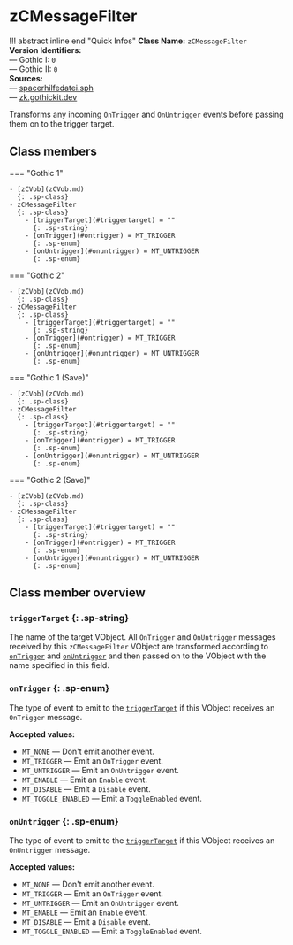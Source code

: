 # zCMessageFilter

!!! abstract inline end "Quick Infos"
    **Class Name:** `zCMessageFilter`<br/>
    **Version Identifiers:**<br />
    — Gothic I: `0`<br/>
    — Gothic II: `0`<br/>
    **Sources:**<br/>
    — [spacerhilfedatei.sph](https://wiki.worldofgothic.de/doku.php?id=spacer:hilfedatei)<br/>
    — [zk.gothickit.dev](https://zk.gothickit.dev/engine/objects/zCMessageFilter/)

Transforms any incoming `OnTrigger` and `OnUntrigger` events before passing them on to the trigger target.

## Class members

=== "Gothic 1"

    - [zCVob](zCVob.md)
      {: .sp-class}
    - zCMessageFilter
      {: .sp-class}
        - [triggerTarget](#triggertarget) = ""
          {: .sp-string}
        - [onTrigger](#ontrigger) = MT_TRIGGER
          {: .sp-enum}
        - [onUntrigger](#onuntrigger) = MT_UNTRIGGER
          {: .sp-enum}

=== "Gothic 2"

    - [zCVob](zCVob.md)
      {: .sp-class}
    - zCMessageFilter
      {: .sp-class}
        - [triggerTarget](#triggertarget) = ""
          {: .sp-string}
        - [onTrigger](#ontrigger) = MT_TRIGGER
          {: .sp-enum}
        - [onUntrigger](#onuntrigger) = MT_UNTRIGGER
          {: .sp-enum}

=== "Gothic 1 (Save)"

    - [zCVob](zCVob.md)
      {: .sp-class}
    - zCMessageFilter
      {: .sp-class}
        - [triggerTarget](#triggertarget) = ""
          {: .sp-string}
        - [onTrigger](#ontrigger) = MT_TRIGGER
          {: .sp-enum}
        - [onUntrigger](#onuntrigger) = MT_UNTRIGGER
          {: .sp-enum}

=== "Gothic 2 (Save)"

    - [zCVob](zCVob.md)
      {: .sp-class}
    - zCMessageFilter
      {: .sp-class}
        - [triggerTarget](#triggertarget) = ""
          {: .sp-string}
        - [onTrigger](#ontrigger) = MT_TRIGGER
          {: .sp-enum}
        - [onUntrigger](#onuntrigger) = MT_UNTRIGGER
          {: .sp-enum}

## Class member overview

### `triggerTarget` {: .sp-string}

The name of the target VObject. All `OnTrigger` and `OnUntrigger` messages received by this `zCMessageFilter`
VObject are transformed according to [`onTrigger`](#ontrigger) and [`onUntrigger`](#onuntrigger) and then
passed on to the VObject with the name specified in this field.

### `onTrigger` {: .sp-enum}

The type of event to emit to the [`triggerTarget`](#triggertarget) if this VObject receives an `OnTrigger` message.

**Accepted values:**

* `MT_NONE` — Don't emit another event.
* `MT_TRIGGER` — Emit an `OnTrigger` event.
* `MT_UNTRIGGER` — Emit an `OnUntrigger` event.
* `MT_ENABLE` — Emit an `Enable` event.
* `MT_DISABLE` — Emit a `Disable` event.
* `MT_TOGGLE_ENABLED` — Emit a `ToggleEnabled` event.

### `onUntrigger` {: .sp-enum}

The type of event to emit to the [`triggerTarget`](#triggertarget) if this VObject receives an `OnUntrigger` message.

**Accepted values:**

* `MT_NONE` — Don't emit another event.
* `MT_TRIGGER` — Emit an `OnTrigger` event.
* `MT_UNTRIGGER` — Emit an `OnUntrigger` event.
* `MT_ENABLE` — Emit an `Enable` event.
* `MT_DISABLE` — Emit a `Disable` event.
* `MT_TOGGLE_ENABLED` — Emit a `ToggleEnabled` event.
